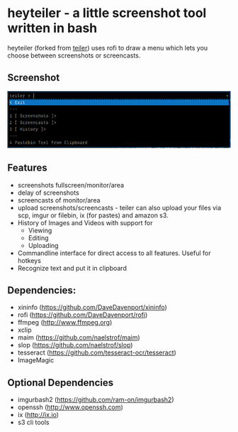 # heyteiler - a little screenshot tool written in bash

heyteiler (forked from [teiler](https://github.com/carnager/teiler)) uses rofi to draw a menu which lets you
choose between screenshots or screencasts.

## Screenshot

![teiker](screenshot.png "heyteiler in action")

## Features
* screenshots fullscreen/monitor/area
* delay of screenshots
* screencasts of monitor/area
* upload screenshots/screencasts - teiler can also upload your files via scp, imgur or filebin, ix (for pastes) and amazon s3.
* History of Images and Videos with support for
  + Viewing
  + Editing
  + Uploading
* Commandline interface for direct access to all features. Useful for hotkeys
* Recognize text and put it in clipboard

## Dependencies:

* xininfo (https://github.com/DaveDavenport/xininfo)
* rofi (https://github.com/DaveDavenport/rofi)
* ffmpeg (http://www.ffmpeg.org)
* xclip
* maim (https://github.com/naelstrof/maim)
* slop (https://github.com/naelstrof/slop)
* tesseract (https://github.com/tesseract-ocr/tesseract)
* ImageMagic 

## Optional Dependencies

* imgurbash2 (https://github.com/ram-on/imgurbash2)
* openssh (http://www.openssh.com)
* ix (http://ix.io)
* s3 cli tools
